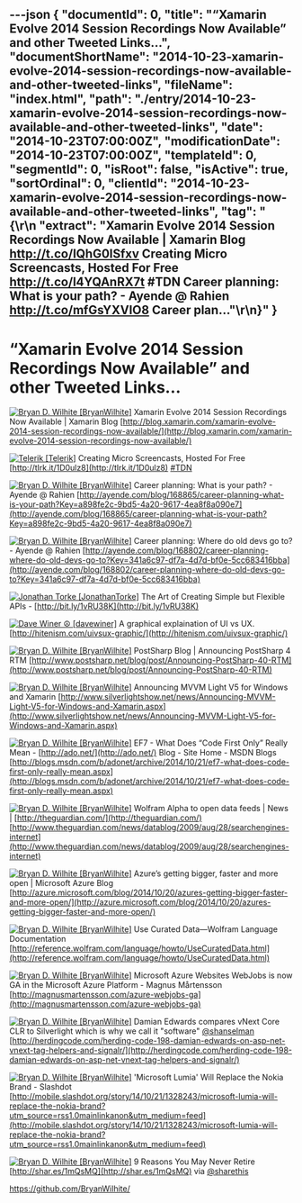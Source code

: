 ---json
{
  "documentId": 0,
  "title": "“Xamarin Evolve 2014 Session Recordings Now Available” and other Tweeted Links…",
  "documentShortName": "2014-10-23-xamarin-evolve-2014-session-recordings-now-available-and-other-tweeted-links",
  "fileName": "index.html",
  "path": "./entry/2014-10-23-xamarin-evolve-2014-session-recordings-now-available-and-other-tweeted-links",
  "date": "2014-10-23T07:00:00Z",
  "modificationDate": "2014-10-23T07:00:00Z",
  "templateId": 0,
  "segmentId": 0,
  "isRoot": false,
  "isActive": true,
  "sortOrdinal": 0,
  "clientId": "2014-10-23-xamarin-evolve-2014-session-recordings-now-available-and-other-tweeted-links",
  "tag": "{\r\n  \"extract\": \"Xamarin Evolve 2014 Session Recordings Now Available | Xamarin Blog <http://t.co/IQhG0ISfxv>  Creating Micro Screencasts, Hosted For Free <http://t.co/l4YQAnRX7t> #TDN  Career planning: What is your path? - Ayende @ Rahien <http://t.co/mfGsYXVIO8>  Career plan...\"\r\n}"
}
---

# “Xamarin Evolve 2014 Session Recordings Now Available” and other Tweeted Links…

[<img alt="Bryan D. Wilhite [BryanWilhite]" src="https://songhay.blob.core.windows.net/shared-social-twitter/BryanWilhite.jpeg">](http://songhayblog.azurewebsites.net/ "Bryan D. Wilhite [BryanWilhite]") <span>Xamarin Evolve 2014 Session Recordings Now Available | Xamarin Blog [http://blog.xamarin.com/xamarin-evolve-2014-session-recordings-now-available/](http://blog.xamarin.com/xamarin-evolve-2014-session-recordings-now-available/)</span>

[<img alt="Telerik [Telerik]" src="https://songhay.blob.core.windows.net/shared-social-twitter/Telerik.jpeg">](http://www.telerik.com/ "Telerik [Telerik]") <span>Creating Micro Screencasts, Hosted For Free [http://tlrk.it/1D0ulz8](http://tlrk.it/1D0ulz8) [#TDN](http://search.twitter.com/search?q=%23TDN)</span>

[<img alt="Bryan D. Wilhite [BryanWilhite]" src="https://songhay.blob.core.windows.net/shared-social-twitter/BryanWilhite.jpeg">](http://songhayblog.azurewebsites.net/ "Bryan D. Wilhite [BryanWilhite]") <span>Career planning: What is your path? - Ayende @ Rahien [http://ayende.com/blog/168865/career-planning-what-is-your-path?Key=a898fe2c-9bd5-4a20-9617-4ea8f8a090e7](http://ayende.com/blog/168865/career-planning-what-is-your-path?Key=a898fe2c-9bd5-4a20-9617-4ea8f8a090e7)</span>

[<img alt="Bryan D. Wilhite [BryanWilhite]" src="https://songhay.blob.core.windows.net/shared-social-twitter/BryanWilhite.jpeg">](http://songhayblog.azurewebsites.net/ "Bryan D. Wilhite [BryanWilhite]") <span>Career planning: Where do old devs go to? - Ayende @ Rahien [http://ayende.com/blog/168802/career-planning-where-do-old-devs-go-to?Key=341a6c97-df7a-4d7d-bf0e-5cc683416bba](http://ayende.com/blog/168802/career-planning-where-do-old-devs-go-to?Key=341a6c97-df7a-4d7d-bf0e-5cc683416bba)</span>

[<img alt="Jonathan Torke [JonathanTorke]" src="https://songhay.blob.core.windows.net/shared-social-twitter/JonathanTorke.png">](http://pixeltuner.de/ "Jonathan Torke [JonathanTorke]") <span>The Art of Creating Simple but Flexible APIs - [http://bit.ly/1vRU38K](http://bit.ly/1vRU38K)</span>

[<img alt="Dave Winer ☮ [davewiner]" src="https://songhay.blob.core.windows.net/shared-social-twitter/davewiner.jpeg">](http://scripting.com/ "Dave Winer ☮ [davewiner]") <span>A graphical explaination of UI vs UX. [http://hitenism.com/uivsux-graphic/](http://hitenism.com/uivsux-graphic/)</span>

[<img alt="Bryan D. Wilhite [BryanWilhite]" src="https://songhay.blob.core.windows.net/shared-social-twitter/BryanWilhite.jpeg">](http://songhayblog.azurewebsites.net/ "Bryan D. Wilhite [BryanWilhite]") <span>PostSharp Blog | Announcing PostSharp 4 RTM [http://www.postsharp.net/blog/post/Announcing-PostSharp-40-RTM](http://www.postsharp.net/blog/post/Announcing-PostSharp-40-RTM)</span>

[<img alt="Bryan D. Wilhite [BryanWilhite]" src="https://songhay.blob.core.windows.net/shared-social-twitter/BryanWilhite.jpeg">](http://songhayblog.azurewebsites.net/ "Bryan D. Wilhite [BryanWilhite]") <span>Announcing MVVM Light V5 for Windows and Xamarin [http://www.silverlightshow.net/news/Announcing-MVVM-Light-V5-for-Windows-and-Xamarin.aspx](http://www.silverlightshow.net/news/Announcing-MVVM-Light-V5-for-Windows-and-Xamarin.aspx)</span>

[<img alt="Bryan D. Wilhite [BryanWilhite]" src="https://songhay.blob.core.windows.net/shared-social-twitter/BryanWilhite.jpeg">](http://songhayblog.azurewebsites.net/ "Bryan D. Wilhite [BryanWilhite]") <span>EF7 - What Does “Code First Only” Really Mean - [http://ado.net/](http://ado.net/) Blog - Site Home - MSDN Blogs [http://blogs.msdn.com/b/adonet/archive/2014/10/21/ef7-what-does-code-first-only-really-mean.aspx](http://blogs.msdn.com/b/adonet/archive/2014/10/21/ef7-what-does-code-first-only-really-mean.aspx)</span>

[<img alt="Bryan D. Wilhite [BryanWilhite]" src="https://songhay.blob.core.windows.net/shared-social-twitter/BryanWilhite.jpeg">](http://songhayblog.azurewebsites.net/ "Bryan D. Wilhite [BryanWilhite]") <span>Wolfram Alpha to open data feeds | News | [http://theguardian.com/](http://theguardian.com/) [http://www.theguardian.com/news/datablog/2009/aug/28/searchengines-internet](http://www.theguardian.com/news/datablog/2009/aug/28/searchengines-internet)</span>

[<img alt="Bryan D. Wilhite [BryanWilhite]" src="https://songhay.blob.core.windows.net/shared-social-twitter/BryanWilhite.jpeg">](http://songhayblog.azurewebsites.net/ "Bryan D. Wilhite [BryanWilhite]") <span>Azure’s getting bigger, faster and more open | Microsoft Azure Blog [http://azure.microsoft.com/blog/2014/10/20/azures-getting-bigger-faster-and-more-open/](http://azure.microsoft.com/blog/2014/10/20/azures-getting-bigger-faster-and-more-open/)</span>

[<img alt="Bryan D. Wilhite [BryanWilhite]" src="https://songhay.blob.core.windows.net/shared-social-twitter/BryanWilhite.jpeg">](http://songhayblog.azurewebsites.net/ "Bryan D. Wilhite [BryanWilhite]") <span>Use Curated Data—Wolfram Language Documentation [http://reference.wolfram.com/language/howto/UseCuratedData.html](http://reference.wolfram.com/language/howto/UseCuratedData.html)</span>

[<img alt="Bryan D. Wilhite [BryanWilhite]" src="https://songhay.blob.core.windows.net/shared-social-twitter/BryanWilhite.jpeg">](http://songhayblog.azurewebsites.net/ "Bryan D. Wilhite [BryanWilhite]") <span>Microsoft Azure Websites WebJobs is now GA in the Microsoft Azure Platform - Magnus Mårtensson [http://magnusmartensson.com/azure-webjobs-ga](http://magnusmartensson.com/azure-webjobs-ga)</span>

[<img alt="Bryan D. Wilhite [BryanWilhite]" src="https://songhay.blob.core.windows.net/shared-social-twitter/BryanWilhite.jpeg">](http://songhayblog.azurewebsites.net/ "Bryan D. Wilhite [BryanWilhite]") <span>Damian Edwards compares vNext Core CLR to Silverlight which is why we call it "software" [@shanselman](http://twitter.com/shanselman) [http://herdingcode.com/herding-code-198-damian-edwards-on-asp-net-vnext-tag-helpers-and-signalr/](http://herdingcode.com/herding-code-198-damian-edwards-on-asp-net-vnext-tag-helpers-and-signalr/)</span>

[<img alt="Bryan D. Wilhite [BryanWilhite]" src="https://songhay.blob.core.windows.net/shared-social-twitter/BryanWilhite.jpeg">](http://songhayblog.azurewebsites.net/ "Bryan D. Wilhite [BryanWilhite]") <span>'Microsoft Lumia' Will Replace the Nokia Brand - Slashdot [http://mobile.slashdot.org/story/14/10/21/1328243/microsoft-lumia-will-replace-the-nokia-brand?utm_source=rss1.0mainlinkanon&utm_medium=feed](http://mobile.slashdot.org/story/14/10/21/1328243/microsoft-lumia-will-replace-the-nokia-brand?utm_source=rss1.0mainlinkanon&utm_medium=feed)</span>

[<img alt="Bryan D. Wilhite [BryanWilhite]" src="https://songhay.blob.core.windows.net/shared-social-twitter/BryanWilhite.jpeg">](http://songhayblog.azurewebsites.net/ "Bryan D. Wilhite [BryanWilhite]") <span>9 Reasons You May Never Retire [http://shar.es/1mQsMQ](http://shar.es/1mQsMQ) via [@sharethis](http://twitter.com/sharethis)</span>

<https://github.com/BryanWilhite/>
